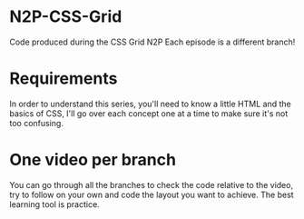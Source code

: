 # N2P-CSS-Grid
Code produced during the CSS Grid N2P
Each episode is a different branch!

# Requirements
In order to understand this series, you'll need to know a little HTML and the basics of CSS, I'll go over each concept one at a time to make sure it's not too confusing.

# One video per branch
You can go through all the branches to check the code relative to the video, try to follow on your own and code the layout you want to achieve. The best learning tool is practice.